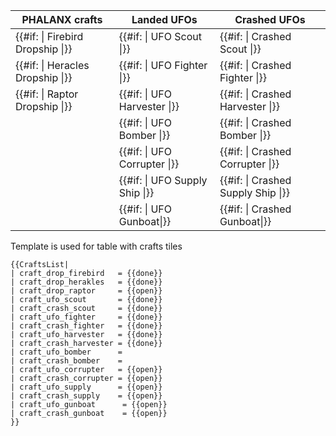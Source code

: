 | PHALANX crafts                    | Landed UFOs                      | Crashed UFOs                         |
|-----------------------------------|----------------------------------|--------------------------------------|
| {{#if: \| Firebird Dropship \|}}  | {{#if: \| UFO Scout \|}}         | {{#if: \| Crashed Scout \|}}         |
| {{#if: \| Heracles Dropship \|}}  | {{#if: \| UFO Fighter \|}}       | {{#if: \| Crashed Fighter \|}}       |
| {{#if: \| Raptor Dropship \|}}    | {{#if: \| UFO Harvester \|}}     | {{#if: \| Crashed Harvester \|}}     |
|                                   | {{#if: \| UFO Bomber \|}}        | {{#if: \| Crashed Bomber \|}}        |
|                                   | {{#if: \| UFO Corrupter \|}}     | {{#if: \| Crashed Corrupter \|}}     |
|                                   | {{#if: \| UFO Supply Ship \|}}   | {{#if: \| Crashed Supply Ship \|}}   |
|                                   | {{#if: \| UFO Gunboat\|}}        | {{#if: \| Crashed Gunboat\|}}        |

<noinclude> Template is used for table with crafts tiles

    {{CraftsList|
    | craft_drop_firebird   = {{done}}
    | craft_drop_herakles   = {{done}}
    | craft_drop_raptor     = {{open}}
    | craft_ufo_scout       = {{done}}
    | craft_crash_scout     = {{done}}
    | craft_ufo_fighter     = {{done}}
    | craft_crash_fighter   = {{done}}
    | craft_ufo_harvester   = {{done}}
    | craft_crash_harvester = {{done}}
    | craft_ufo_bomber      =
    | craft_crash_bomber    =
    | craft_ufo_corrupter   = {{open}}
    | craft_crash_corrupter = {{open}}
    | craft_ufo_supply      = {{open}}
    | craft_crash_supply    = {{open}}
    | craft_ufo_gunboat      = {{open}}
    | craft_crash_gunboat    = {{open}}
    }}

</noinclude>
